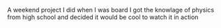 A weekend project I did when I was board
I got the knowlage of physics from high school and decided it would be cool to watch it in action
